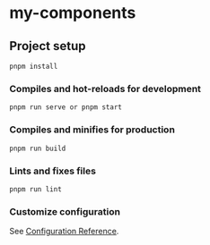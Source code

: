 # my-components

## Project setup
```
pnpm install
```

### Compiles and hot-reloads for development
```
pnpm run serve or pnpm start
```

### Compiles and minifies for production
```
pnpm run build
```

### Lints and fixes files
```
pnpm run lint
```

### Customize configuration
See [Configuration Reference](https://cli.vuejs.org/config/).
